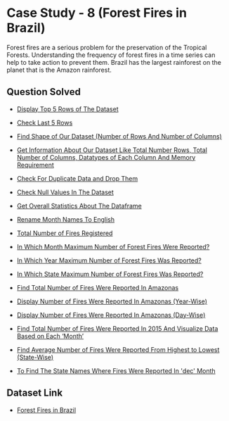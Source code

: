 
# Case Study - 8 (Forest Fires in Brazil)
Forest fires are a serious problem for the preservation of the Tropical Forests. Understanding the frequency of forest fires in a time series can help to take action to prevent them.
Brazil has the largest rainforest on the planet that is the Amazon rainforest.

## Question Solved

 - [Display Top 5 Rows of The Dataset](k)
 - [Check Last 5 Rows](k)
 - [Find Shape of Our Dataset (Number of Rows And Number of Columns)](k)

 - [Get Information About Our Dataset Like Total Number Rows, Total Number of Columns, Datatypes of Each Column And Memory Requirement](k)
 - [Check For Duplicate Data and Drop Them](k)
 - [Check Null Values In The Dataset](k)

 - [Get Overall Statistics About The Dataframe](k)
 - [Rename Month Names To English](k)
 - [Total Number of Fires Registered](k)


 - [In Which Month Maximum Number of Forest Fires Were Reported?](k)
 - [ In Which Year Maximum Number of Forest Fires Was Reported?](k)
 - [In Which State Maximum Number of Forest Fires Was Reported?](k)

  - [Find Total Number of Fires Were Reported In Amazonas](k)
 - [Display Number of Fires Were Reported In Amazonas (Year-Wise)](k)


 - [Display Number of Fires Were Reported In Amazonas (Day-Wise)](k)
 - [Find Total Number of Fires  Were Reported In 2015 And Visualize Data Based on Each ‘Month’](k)
 - [Find Average Number of Fires Were Reported From Highest to Lowest (State-Wise)](k)

- [To Find The State Names Where Fires Were Reported In 'dec' Month](k)


## Dataset Link

- [Forest Fires in Brazil](https://www.kaggle.com/datasets/gustavomodelli/forest-fires-in-brazil)

